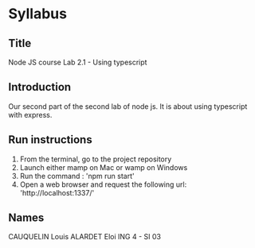 # Syllabus

## Title
Node JS course
Lab 2.1 - Using typescript

## Introduction

Our second part of the second lab of node js. It is about using typescript with express.

## Run instructions

1.  From the terminal, go to the project repository
2.  Launch either mamp on Mac or wamp on Windows
3.  Run the command : 'npm run start'
4.  Open a web browser and request the following url: 'http://localhost:1337/'

## Names

CAUQUELIN Louis
ALARDET Eloi
ING 4 - SI 03
